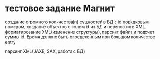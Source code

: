 # тестовое задание Магнит

создание огромного количества(n) сущностей в БД с id порядковым номером, создание объектов с полем id из БД и перенос их в XML, форматирование XML(изменение структуры), парсинг файла и подсчет суммы id. Время должно быть определенным при большом количестве entry

парсинг XML(JAXB, SAX, работа с БД)